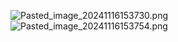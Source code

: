 ![Pasted_image_20241116153730.png](pasted_image_20241116153730.png)
![Pasted_image_20241116153754.png](pasted_image_20241116153754.png)
